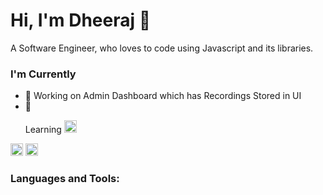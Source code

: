 # Hi, I'm Dheeraj 👋
A Software Engineer, who loves to code using Javascript and its libraries.

### I'm Currently
- 🔭 Working on Admin Dashboard which has Recordings Stored in UI
- 🌱 <p> Learning <img height="20" src="https://upload.wikimedia.org/wikipedia/commons/e/e0/React.png">
 <img height = "20" src = "https://upload.wikimedia.org/wikipedia/commons/6/67/NodeJS.png">
 <img height = "20" src ="https://upload.wikimedia.org/wikipedia/commons/9/93/MongoDB_Logo.svg"> </p>

### Languages and Tools:
